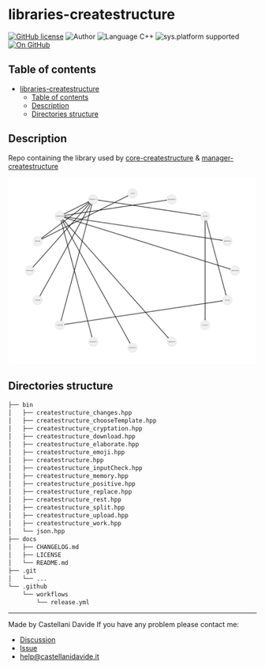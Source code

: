 # libraries-createstructure
[![GitHub license](https://img.shields.io/badge/license-GNU-green?style=flat)](https://github.com/createstructure/libraries-createstructure/blob/main/docs/LICENSE) 
![Author](https://img.shields.io/badge/author-Castellani%20Davide-green?style=flat) 
![Language C++](https://img.shields.io/badge/language-C++-yellowgreen?style=flat) 
![sys.platform supported](https://img.shields.io/badge/OS%20platform%20supported-Ubuntu-blue?style=flat) 
[![On GitHub](https://img.shields.io/badge/on%20GitHub-True-green?style=flat&logo=github)](https://github.com/createstructure/librerias-createstructure)

## Table of contents
- [libraries-createstructure](#libraries-createstructure)
  - [Table of contents](#table-of-contents)
  - [Description](#description)
  - [Directories structure](#directories-structure)

## Description
Repo containing the library used by [core-createstructure](https://github.com/createstructure/core-createstructure) & [manager-createstructure](https://github.com/createstructure/manager-createstructure)

![dependeces](./dependeces.svg)
 
## Directories structure
```
├── bin
│   ├── createstructure_changes.hpp
│   ├── createstructure_chooseTemplate.hpp
│   ├── createstructure_cryptation.hpp
│   ├── createstructure_download.hpp
│   ├── createstructure_elaborate.hpp
│   ├── createstructure_emoji.hpp
│   ├── createstructure.hpp
│   ├── createstructure_inputCheck.hpp
│   ├── createstructure_memory.hpp
│   ├── createstructure_positive.hpp
│   ├── createstructure_replace.hpp
│   ├── createstructure_rest.hpp
│   ├── createstructure_split.hpp
│   ├── createstructure_upload.hpp
│   ├── createstructure_work.hpp
│   └── json.hpp
├── docs
│   ├── CHANGELOG.md
│   ├── LICENSE
│   └── README.md
├── .git
│   └── ...
└── .github
    └── workflows
        └── release.yml

```

---
Made by Castellani Davide 
If you have any problem please contact me:
  - [Discussion](https://github.com/createstructure/createstructure/discussions)
  - [Issue](https://github.com/createstructure/createstructure/issues) 
  - [help@castellanidavide.it](mailto:help@castellanidavide.it)
